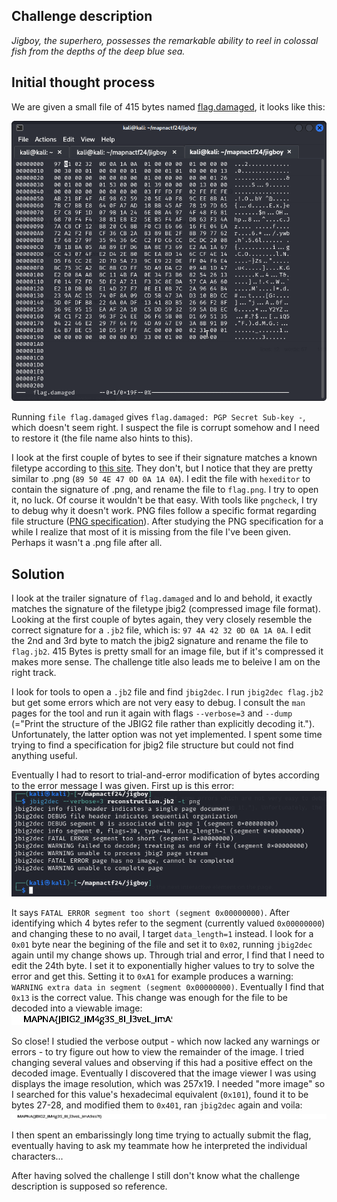 ## Challenge description
*Jigboy, the superhero, possesses the remarkable ability to reel in colossal fish from the depths of the deep blue sea.*


## Initial thought process
We are given a small file of 415 bytes named [flag.damaged](https://github.com/Jonnen98cool/CTF_writeups/blob/main/mapna_ctf_2024/helper/flag.damaged), it looks like this:

![](https://github.com/Jonnen98cool/CTF_writeups/blob/main/mapna_ctf_2024/helper/original_file.png)

Running `file flag.damaged` gives `flag.damaged: PGP Secret Sub-key -`, which doesn't seem right. I suspect the file is corrupt somehow and I need to restore it (the file name also hints to this).  

I look at the first couple of bytes to see if their signature matches a known filetype according to [this site](https://www.garykessler.net/library/file_sigs.html). They don't, but I notice that they are pretty similar to .png (`89 50 4E 47 0D 0A 1A 0A`). I edit the file with `hexeditor` to contain the signature of .png, and rename the file to `flag.png`. I try to open it, no luck. Of course it wouldn't be that easy. With tools like `pngcheck`, I try to debug why it doesn't work. PNG files follow a specific format regarding file structure ([PNG specification](https://www.w3.org/TR/2003/REC-PNG-20031110/#5DataRep)). After studying the PNG specification for a while I realize that most of it is missing from the file I've been given. Perhaps it wasn't a .png file after all.  


## Solution
I look at the trailer signature of `flag.damaged` and lo and behold, it exactly matches the signature of the filetype jbig2 (compressed image file format). Looking at the first couple of bytes again, they very closely resemble the correct signature for a `.jb2` file, which is: `97 4A 42 32 0D 0A 1A 0A`. I edit the 2nd and 3rd byte to match the jbig2 signature and rename the file to `flag.jb2`. 415 Bytes is pretty small for an image file, but if it's compressed it makes more sense. The challenge title also leads me to beleive I am on the right track.  

I look for tools to open a `.jb2` file and find `jbig2dec`. I run `jbig2dec flag.jb2` but get some errors which are not very easy to debug. I consult the `man` pages for the tool and run it again with flags `--verbose=3` and `--dump` (="Print the structure of the JBIG2 file rather than explicitly decoding it."). Unfortunately, the latter option was not yet implemented. I spent some time trying to find a specification for jbig2 file structure but could not find anything useful.  

Eventually I had to resort to trial-and-error modification of bytes according to the error message I was given. First up is this error:
![](https://github.com/Jonnen98cool/CTF_writeups/blob/main/mapna_ctf_2024/helper/error1.png)

It says `FATAL ERROR segment too short (segment 0x00000000)`. After identifying which 4 bytes refer to the segment (currently valued `0x00000000`) and changing these to no avail, I target `data_length=1` instead. I look for a `0x01` byte near the begining of the file and set it to `0x02`, running `jbig2dec` again until my change shows up. Through trial and error, I find that I need to edit the 24th byte. I set it to exponentially higher values to try to solve the error and get this. Setting it to `0xA1` for example produces a warning: `WARNING extra data in segment (segment 0x00000000)`. Eventually I find that `0x13` is the correct value. This change was enough for the file to be decoded into a viewable image:  
![](https://github.com/Jonnen98cool/CTF_writeups/blob/main/mapna_ctf_2024/helper/partial_flag.png)  

So close! I studied the verbose output - which now lacked any warnings or errors - to try figure out how to view the remainder of the image. I tried changing several values and observing if this had a positive effect on the decoded image. Eventually I discovered that the image viewer I was using displays the image resolution, which was 257x19. I needed "more image" so I searched for this value's hexadecimal equivalent (`0x101`), found it to be bytes 27-28, and modified them to `0x401`, ran `jbig2dec` again and voila:  
![](https://github.com/Jonnen98cool/CTF_writeups/blob/main/mapna_ctf_2024/helper/complete_flag.png)  

I then spent an embarissingly long time trying to actually submit the flag, eventually having to ask my teammate how he interpreted the individual characters...    



After having solved the challenge I still don't know what the challenge description is supposed so reference.
